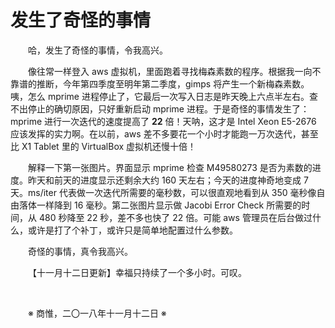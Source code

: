 # 发生了奇怪的事情

&emsp;&emsp;哈，发生了奇怪的事情，令我高兴。

&emsp;&emsp;像往常一样登入 aws 虚拟机，里面跑着寻找梅森素数的程序。根据我一向不靠谱的推断，今年第四季度至明年第二季度，gimps 将产生一个新梅森素数。咦，怎么 mprime 进程停止了，它最后一次写入日志是昨天晚上六点半左右。查不出停止的确切原因，只好重新启动 mprime 进程。于是奇怪的事情发生了：mprime 进行一次迭代的速度提高了 **22** 倍！天呐，这才是 Intel Xeon E5-2676 应该发挥的实力啊。在以前，aws 差不多要花一个小时才能跑一万次迭代，甚至比 X1 Tablet 里的 VirtualBox 虚拟机还慢十倍！

&emsp;&emsp;解释一下第一张图片。界面显示 mprime 检查 M49580273 是否为素数的进度。昨天和前天的进度显示还剩余大约 160 天左右；今天的进度神奇地变成 7 天。ms/iter 代表做一次迭代所需要的毫秒数，可以很直观地看到从 350 毫秒像自由落体一样降到 16 毫秒。第二张图片显示做 Jacobi Error Check 所需要的时间，从 480 秒降至 22 秒，差不多也快了 22 倍。可能 aws 管理员在后台做过什么，或许是打了个补丁，或许只是简单地配置过什么参数。

&emsp;&emsp;奇怪的事情，真令我高兴。

&emsp;&emsp;【十一月十二日更新】幸福只持续了一个多小时。可叹。

&emsp;&emsp;

&emsp;&emsp;※ 商惟，二〇一八年十一月十二日 ※